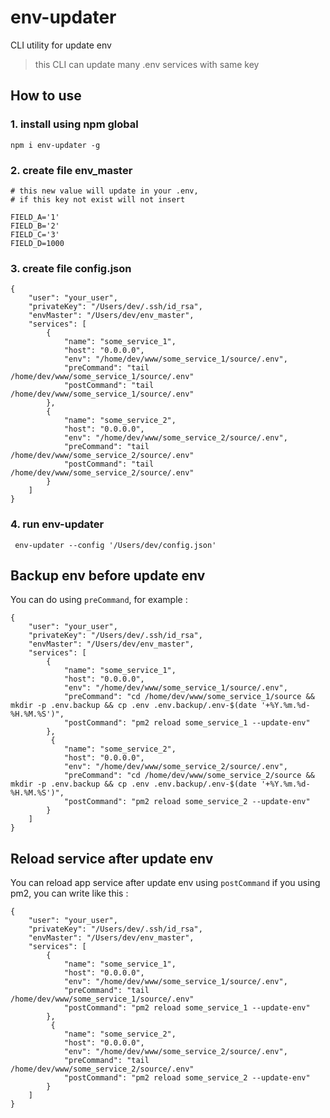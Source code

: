 # env-updater

CLI utility for update env
> this CLI can update many .env services with same key 


## How to use

### 1. install using npm global
   ```shell=
   npm i env-updater -g
   ```
### 2. create file env_master

```json=
# this new value will update in your .env, 
# if this key not exist will not insert

FIELD_A='1' 
FIELD_B='2'
FIELD_C='3'
FIELD_D=1000
```
### 3. create file config.json
```json=
{
    "user": "your_user",
    "privateKey": "/Users/dev/.ssh/id_rsa",
    "envMaster": "/Users/dev/env_master",
    "services": [
        {
            "name": "some_service_1",
            "host": "0.0.0.0",
            "env": "/home/dev/www/some_service_1/source/.env",
            "preCommand": "tail /home/dev/www/some_service_1/source/.env"
            "postCommand": "tail /home/dev/www/some_service_1/source/.env"
        },
        {
            "name": "some_service_2",
            "host": "0.0.0.0",
            "env": "/home/dev/www/some_service_2/source/.env",
            "preCommand": "tail /home/dev/www/some_service_2/source/.env"
            "postCommand": "tail /home/dev/www/some_service_2/source/.env"
        }
    ]
}
```
### 4. run env-updater
```shell=
 env-updater --config '/Users/dev/config.json'
```
## Backup env before update env
You can do using `preCommand`, for example :
```json=
{
    "user": "your_user",
    "privateKey": "/Users/dev/.ssh/id_rsa",
    "envMaster": "/Users/dev/env_master",
    "services": [
        {
            "name": "some_service_1",
            "host": "0.0.0.0",
            "env": "/home/dev/www/some_service_1/source/.env",
            "preCommand": "cd /home/dev/www/some_service_1/source && mkdir -p .env.backup && cp .env .env.backup/.env-$(date '+%Y.%m.%d-%H.%M.%S')",
            "postCommand": "pm2 reload some_service_1 --update-env"
        },
         {
            "name": "some_service_2",
            "host": "0.0.0.0",
            "env": "/home/dev/www/some_service_2/source/.env",
            "preCommand": "cd /home/dev/www/some_service_2/source && mkdir -p .env.backup && cp .env .env.backup/.env-$(date '+%Y.%m.%d-%H.%M.%S')",
            "postCommand": "pm2 reload some_service_2 --update-env"
        }
    ]
}
```

## Reload service after update env
You can reload app service after update env using `postCommand` 
if you using pm2, you can write like this :
```json=
{
    "user": "your_user",
    "privateKey": "/Users/dev/.ssh/id_rsa",
    "envMaster": "/Users/dev/env_master",
    "services": [
        {
            "name": "some_service_1",
            "host": "0.0.0.0",
            "env": "/home/dev/www/some_service_1/source/.env",
            "preCommand": "tail /home/dev/www/some_service_1/source/.env"
            "postCommand": "pm2 reload some_service_1 --update-env"
        },
         {
            "name": "some_service_2",
            "host": "0.0.0.0",
            "env": "/home/dev/www/some_service_2/source/.env",
            "preCommand": "tail /home/dev/www/some_service_2/source/.env"
            "postCommand": "pm2 reload some_service_2 --update-env"
        }
    ]
}
```